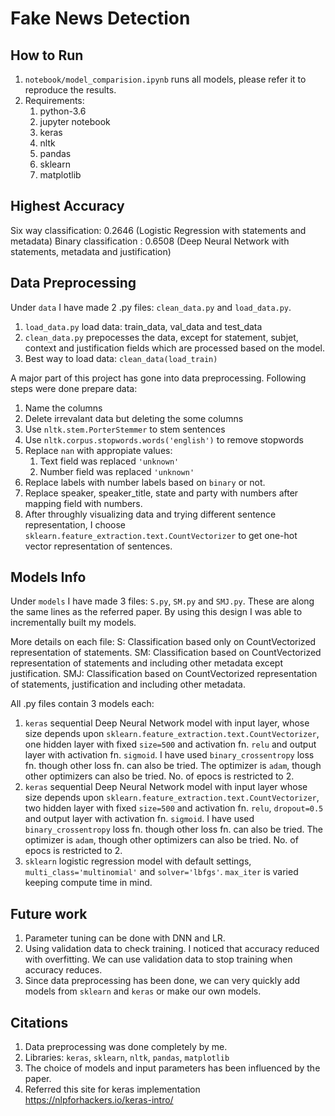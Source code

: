 Fake News Detection
===================

How to Run
----------

1. `notebook/model_comparision.ipynb` runs all models, please refer it to reproduce the results.
2. Requirements:
   1. python-3.6
   2. jupyter notebook
   3. keras
   4. nltk
   5. pandas
   6. sklearn
   7. matplotlib

Highest Accuracy
----------------

Six way classification: 0.2646 (Logistic Regression with statements and metadata)
Binary classification : 0.6508 (Deep Neural Network with statements, metadata and justification)

Data Preprocessing
------------------

Under `data` I have made 2 .py files: `clean_data.py` and `load_data.py`.

1. `load_data.py` load data: train_data, val_data and test_data
2. `clean_data.py` prepocesses the data, except for statement, subjet, context and justification fields which are processed based on the model.
3. Best way to load data: `clean_data(load_train)`

A major part of this project has gone into data preprocessing. Following steps were done prepare data:

1. Name the columns
2. Delete irrevalant data but deleting the some columns
3. Use `nltk.stem.PorterStemmer` to stem sentences
4. Use `nltk.corpus.stopwords.words('english')` to remove stopwords
5. Replace `nan` with appropiate values:
   1. Text field was replaced `'unknown'`
   2. Number field was replaced `'unknown'`
6. Replace labels with number labels based on `binary` or not.
7. Replace speaker, speaker_title, state and party with numbers after mapping field with numbers.
8. After throughly visualizing data and trying different sentence representation, I choose `sklearn.feature_extraction.text.CountVectorizer` to get one-hot vector representation of sentences.

Models Info
-----------

Under `models` I have made 3 files: `S.py`, `SM.py` and `SMJ.py`. These are along the same lines as the referred paper. By using this design I was able to incrementally built my models.

More details on each file:
S: Classification based only on CountVectorized representation of statements.
SM: Classification based on CountVectorized representation of statements and including other metadata except justification.
SMJ: Classification based on CountVectorized representation of statements, justification and including other metadata.

All .py files contain 3 models each:

1. `keras` sequential Deep Neural Network model with input layer, whose size depends upon `sklearn.feature_extraction.text.CountVectorizer`, one hidden layer with fixed `size=500` and activation fn. `relu` and output layer with activation fn. `sigmoid`. I have used `binary_crossentropy` loss fn. though other loss fn. can also be tried. The optimizer is `adam`, though other optimizers can also be tried. No. of epocs is restricted to 2.
2. `keras` sequential Deep Neural Network model with input layer whose size depends upon `sklearn.feature_extraction.text.CountVectorizer`, two hidden layer with fixed `size=500` and activation fn. `relu`, `dropout=0.5` and output layer with activation fn. `sigmoid`. I have used `binary_crossentropy` loss fn. though other loss fn. can also be tried. The optimizer is `adam`, though other optimizers can also be tried. No. of epocs is restricted to 2.
3. `sklearn` logistic regression model with default settings, `multi_class='multinomial'` and `solver='lbfgs'`. `max_iter` is varied keeping compute time in mind.

Future work
-----------

1. Parameter tuning can be done with DNN and LR.
2. Using validation data to check training. I noticed that accuracy reduced with overfitting. We can use validation data to stop training when accuracy reduces.
3. Since data preprocessing has been done, we can very quickly add models from `sklearn` and `keras` or make our own models.

Citations
---------

1. Data preprocessing was done completely by me.
2. Libraries: `keras`, `sklearn`, `nltk`, `pandas`, `matplotlib`
3. The choice of models and input parameters has been influenced by the paper.
4. Referred this site for keras implementation https://nlpforhackers.io/keras-intro/
